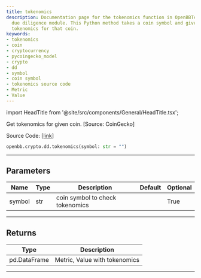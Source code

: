 ```yaml
---
title: tokenomics
description: Documentation page for the tokenomics function in OpenBBTerminal's cryptocurrency
  due diligence module. This Python method takes a coin symbol and gives back the
  tokenomics for that coin.
keywords:
- tokenomics
- coin
- cryptocurrency
- pycoingecko_model
- crypto
- dd
- symbol
- coin symbol
- tokenomics source code
- Metric
- Value
---
```


import HeadTitle from '@site/src/components/General/HeadTitle.tsx';

<HeadTitle title="crypto.dd.tokenomics - Reference | OpenBB SDK Docs" />

Get tokenomics for given coin. [Source: CoinGecko]

Source Code: [[link](https://github.com/OpenBB-finance/OpenBBTerminal/tree/main/openbb_terminal/cryptocurrency/due_diligence/pycoingecko_model.py#L253)]

```python
openbb.crypto.dd.tokenomics(symbol: str = "")
```

---

## Parameters

| Name | Type | Description | Default | Optional |
| ---- | ---- | ----------- | ------- | -------- |
| symbol | str | coin symbol to check tokenomics |  | True |


---

## Returns

| Type | Description |
| ---- | ----------- |
| pd.DataFrame | Metric, Value with tokenomics |
---
